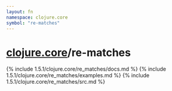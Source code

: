 ```yaml
---
layout: fn
namespace: clojure.core
symbol: "re-matches"
---
```


# [clojure.core](../)/re-matches

{% include 1.5.1/clojure.core/re_matches/docs.md %}
{% include 1.5.1/clojure.core/re_matches/examples.md %}
{% include 1.5.1/clojure.core/re_matches/src.md %}

